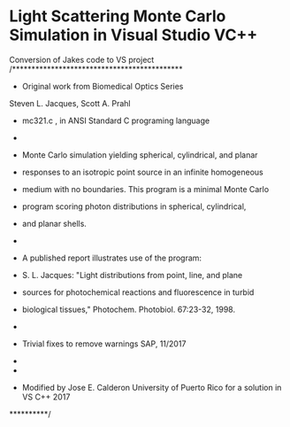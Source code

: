 # Light Scattering Monte Carlo Simulation in Visual Studio VC++
Conversion of Jakes code to VS project
/********************************************

* Original work from Biomedical Optics Series

Steven L. Jacques, Scott A. Prahl 

 *  mc321.c    , in ANSI Standard C programing language

 *

 *  Monte Carlo simulation yielding spherical, cylindrical, and planar

 *    responses to an isotropic point source in an infinite homogeneous

 *    medium with no boundaries. This program is a minimal Monte Carlo

 *    program scoring photon distributions in spherical, cylindrical,

 *    and planar shells.

 *

 *  A published report illustrates use of the program:

 *    S. L. Jacques: "Light distributions from point, line, and plane

 *    sources for photochemical reactions and fluorescence in turbid

 *    biological tissues," Photochem. Photobiol. 67:23-32, 1998.

 *

 *  Trivial fixes to remove warnings SAP, 11/2017

 *

 *

 *  Modified by Jose E. Calderon University of Puerto Rico for a solution in VS C++ 2017

 **********/
